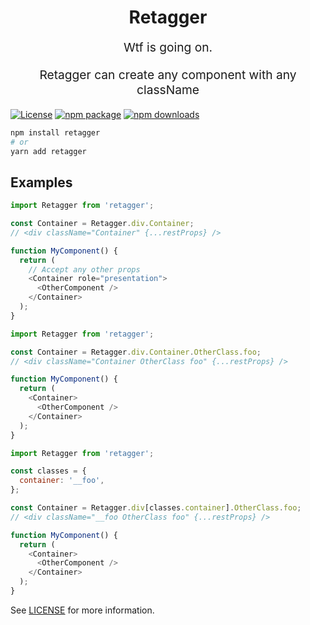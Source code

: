 <h1 align="center">
  Retagger
</h1>
<p align="center" style="font-size: 1.2rem;">Wtf is going on.</p>
<p align="center" style="font-size: 1.2rem;">Retagger can create any component with any className</p>

[![License](https://img.shields.io/npm/l/retagger.svg)](https://github.com/godested/retagger/blob/master/LICENSE)
[![npm package](https://img.shields.io/npm/v/retagger.svg)](https://www.npmjs.com/package/retagger)
[![npm downloads](https://img.shields.io/npm/dm/retagger.svg)](https://www.npmjs.com/package/retagger)

```bash
npm install retagger
# or
yarn add retagger
```

## Examples

```js
import Retagger from 'retagger';

const Container = Retagger.div.Container;
// <div className="Container" {...restProps} />

function MyComponent() {
  return (
    // Accept any other props
    <Container role="presentation">
      <OtherComponent />
    </Container>
  );
}
```

```js
import Retagger from 'retagger';

const Container = Retagger.div.Container.OtherClass.foo;
// <div className="Container OtherClass foo" {...restProps} />

function MyComponent() {
  return (
    <Container>
      <OtherComponent />
    </Container>
  );
}
```

```js
import Retagger from 'retagger';

const classes = {
  container: '__foo',
};

const Container = Retagger.div[classes.container].OtherClass.foo;
// <div className="__foo OtherClass foo" {...restProps} />

function MyComponent() {
  return (
    <Container>
      <OtherComponent />
    </Container>
  );
}
```

See [LICENSE](./LICENSE) for more information.
